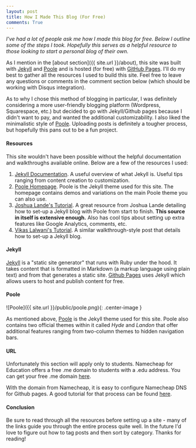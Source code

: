 ```yaml
---
layout: post
title: How I Made This Blog (For Free)
comments: True
---
```


*I've had a lot of people ask me how I made this blog for free. Below I outline some of the steps I took. Hopefully this serves as a helpful resource to those looking to start a personal blog of their own.* 

As I mention in the [about section]({{ site.url }}/about), this site was built with [Jekyll](http://jekyllrb.com) and [Poole](http://getpoole.com/) and is hosted (for free) with [GitHub Pages](https://pages.github.com). I'll do my best to gather all the resources I used to build this site. Feel free to leave any questions or comments in the comment section below (which should be working with Disqus integration). 

As to why I chose this method of blogging in particular, I was definitely considering a more user-friendly blogging platform (Wordpress, Squarespace, etc.) but decided to go with Jekyll/Github pages because I didn't want to pay, and wanted the additional customizability. I also liked the minimalistic style of [Poole](http://getpoole.com/). Uploading posts is definitely a tougher process, but hopefully this pans out to be a fun project.

#### Resources

This site wouldn't have been possible without the helpful documentation and walkthroughs available online. Below are a few of the resources I used: 

1. [Jekyll Documentation](https://jekyllrb.com/docs/home/). A useful overview of what Jekyll is. Useful tips ranging from content creation to customization.
2. [Poole Homepage](http://getpoole.com/). Poole is the Jekyll theme used for this site. The homepage contains demos and variations on the main Poole theme you can also use. 
3. [Joshua Lande's Tutorial](http://joshualande.com/jekyll-github-pages-poole/). A great resource from Joshua Lande detailing how to set-up a Jekyll blog with Poole from start to finish. **This source in itself is extensive enough.** Also has cool tips about setting up extra features like Google Analytics, comments, etc. 
4. [Vikas Lalwani's Tutorial](http://www.sitepoint.com/set-jekyll-blog-5-minutes-poole/). A similar walkthrough-style post that details how to set-up a Jekyll blog.

#### Jekyll 

[Jekyll](http://jekyllrb.com) is a "static site generator" that runs with Ruby under the hood. It takes content that is formatted in Markdown (a markup language using plain text) and from that generates a static site. [Github Pages](http://jekyllrb.com/docs/github-pages/) uses Jekyll which allows users to host and publish content for free. 

#### Poole 

![Poole]({{ site.url }}/public/poole.png){: .center-image }

As mentioned above, [Poole](http://getpoole.com/) is the Jekyll theme used for this site. Poole also contains two official themes within it called *Hyde* and *Landon* that offer additional features ranging from two-column themes to hidden navigation bars. 

#### URL 

Unfortunately this section will apply only to students. Namecheap for Education offers a free .me domain to students with a .edu address. You can get your free .me domain [here](https://nc.me/). 

With the domain from Namecheap, it is easy to configure Namecheap DNS for Github pages. A good tutorial for that process can be found [here](http://abdelraoof.com/blog/2014/09/20/configuring-namecheap-dns-for-github/).

#### Conclusion 

Be sure to read through all the resources before setting up a site - many of the links guide you through the entire process quite well. In the future I'd love to figure out how to tag posts and then sort by category. Thanks for reading! 

